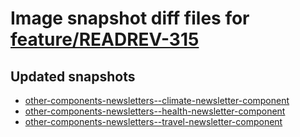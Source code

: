 # Image snapshot diff files for [feature/READREV-315](https://github.com/brightsitesconsulting/indy-pwamp/pull/1864)

## Updated snapshots
- [other-components-newsletters--climate-newsletter-component](./other-components-newsletters--climate-newsletter-component)
- [other-components-newsletters--health-newsletter-component](./other-components-newsletters--health-newsletter-component)
- [other-components-newsletters--travel-newsletter-component](./other-components-newsletters--travel-newsletter-component)
